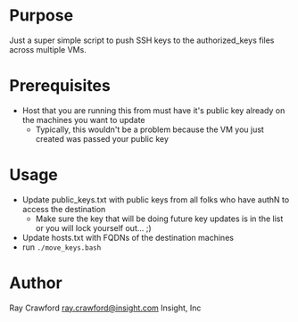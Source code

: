 # Purpose
Just a super simple script to push SSH keys to the authorized_keys files across multiple VMs.

# Prerequisites
* Host that you are running this from must have it's public key already on the machines you want to update
  * Typically, this wouldn't be a problem because the VM you just created was passed your public key

# Usage
* Update public_keys.txt with public keys from all folks who have authN to access the destination
  * Make sure the key that will be doing future key updates is in the list or you will lock yourself out... ;)
* Update hosts.txt with FQDNs of the destination machines
* run `./move_keys.bash`

# Author
Ray Crawford
ray.crawford@insight.com
Insight, Inc